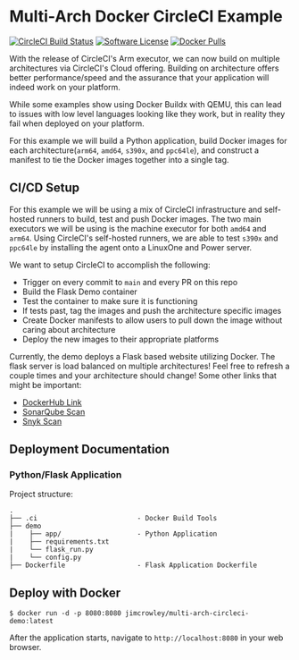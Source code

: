 # Multi-Arch Docker CircleCI Example
[![CircleCI Build Status](https://circleci.com/gh/james-crowley/multi-arch-circleci-demo.svg?style=shield)](https://circleci.com/gh/james-crowley/multi-arch-circleci-demo) [![Software License](https://img.shields.io/badge/license-MIT-blue.svg)](https://raw.githubusercontent.com/james-crowley/multi-arch-circleci-demo/main/LICENSE) [![Docker Pulls](https://img.shields.io/docker/pulls/jimcrowley/multi-arch-circleci-demo)](https://hub.docker.com/r/jimcrowley/multi-arch-circleci-demo)


With the release of CircleCI's Arm executor, we can now build on multiple architectures via CircleCI's Cloud offering. 
Building on architecture offers better performance/speed and the assurance that your application will indeed work on your platform.

While some examples show using Docker Buildx with QEMU, this can lead to issues with low level languages looking like
they work, but in reality they fail when deployed on your platform.  

For this example we will build a Python application, build Docker images for each architecture(`arm64`, `amd64`, `s390x`, and `ppc64le`), 
and construct a manifest to tie the Docker images together into a single tag. 

## CI/CD Setup

For this example we will be using a mix of CircleCI infrastructure and self-hosted runners to build, test and push Docker images. The two main executors
we will be using is the machine executor for both `amd64` and `arm64`. Using CircleCI's self-hosted runners, we are able to test `s390x` and `ppc64le` by installing
the agent onto a LinuxOne and Power server. 

We want to setup CircleCI to accomplish the following:

- Trigger on every commit to `main` and every PR on this repo
- Build the Flask Demo container
- Test the container to make sure it is functioning
- If tests past, tag the images and push the architecture specific images
- Create Docker manifests to allow users to pull down the image without caring about architecture
- Deploy the new images to their appropriate platforms


Currently, the demo deploys a Flask based website utilizing Docker. The flask server is load balanced on multiple architectures! Feel free to refresh a couple times and your architecture should change!
Some other links that might be important:

- [DockerHub Link](https://hub.docker.com/r/jimcrowley/multi-arch-circleci-demo)
- [SonarQube Scan](https://sonarcloud.io/project/configuration?id=james-crowley_circleci-demo-app)
- [Snyk Scan](https://app.snyk.io/org/james-crowley/project/6cf9bd21-9738-4915-a9b6-9936fc3f8140)


## Deployment Documentation

### Python/Flask Application

Project structure:

```
.
├── .ci                         - Docker Build Tools
├── demo
|    ├── app/                   - Python Application
|    ├── requirements.txt
|    └── flask_run.py
|    └── config.py
├── Dockerfile                  - Flask Application Dockerfile
```

## Deploy with Docker

```
$ docker run -d -p 8080:8080 jimcrowley/multi-arch-circleci-demo:latest 
```

After the application starts, navigate to `http://localhost:8080` in your web browser.
